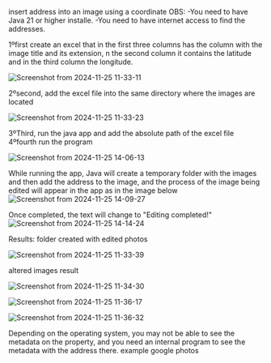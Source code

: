 insert address into an image using a coordinate
OBS:
-You need to have Java 21 or higher installe.
-You need to have internet access to find the addresses.


1ºfirst create an excel that in the first three columns
has the column with the image title and its extension,
 n the second column it contains the latitude
 and in the third column the longitude.

![Screenshot from 2024-11-25 11-33-11](https://github.com/user-attachments/assets/bec1dc4e-eeb9-4c26-ab6e-2c4591e1ed33)



2ºsecond, add the excel file into the same directory where the images are located

![Screenshot from 2024-11-25 11-33-23](https://github.com/user-attachments/assets/f7874277-88e6-4b6d-a415-98a5c36b3096)


3ºThird, run the java app and add the absolute path of the excel file
4ºfourth run the program

![Screenshot from 2024-11-25 14-06-13](https://github.com/user-attachments/assets/4cbf6279-31cd-400a-9013-cbaeb6b421e5)


While running the app, 
Java will create a temporary folder with the images and then add the address to the image,
and the process of the image being edited will appear in the app as in the image below
![Screenshot from 2024-11-25 14-09-27](https://github.com/user-attachments/assets/d56a08b6-55b1-44bb-8356-f3d9fe63be70)


Once completed, the text will change to "Editing completed!"
![Screenshot from 2024-11-25 14-14-24](https://github.com/user-attachments/assets/02437bbc-25e9-4a54-8b6b-eb9038f90b5f)


Results:
folder created with edited photos

![Screenshot from 2024-11-25 11-33-39](https://github.com/user-attachments/assets/e3e08558-c295-464d-9bb5-9a6d672f643f)


altered images result

![Screenshot from 2024-11-25 11-34-30](https://github.com/user-attachments/assets/dfc2d7fa-0457-4c43-9e1a-6c02a3c08db1)

![Screenshot from 2024-11-25 11-36-17](https://github.com/user-attachments/assets/c7e43325-bada-4bee-99bb-8f2da03af8bb)

![Screenshot from 2024-11-25 11-36-32](https://github.com/user-attachments/assets/67bbb306-f310-4d5b-aeb9-1aa5a4704766)




Depending on the operating system, you may not be able to see the metadata on the property, and you need an internal program to see the metadata with the address there.
example google photos



